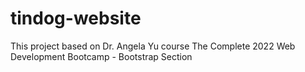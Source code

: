# tindog-website
This project based on Dr. Angela Yu course The Complete 2022 Web Development Bootcamp - Bootstrap Section 

